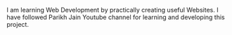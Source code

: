 I am learning Web Development by practically creating useful Websites.
I have followed Parikh Jain Youtube channel for learning and developing this project.

